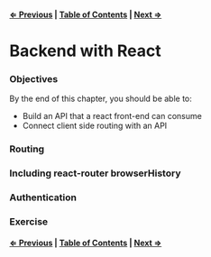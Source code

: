 #### [⇐ Previous](./05-redux_continued.md) | [Table of Contents](./../readme.md) | [Next ⇒](./07-react_native.md)

# Backend with React

### Objectives

By the end of this chapter, you should be able to:

- Build an API that a react front-end can consume
- Connect client side routing with an API

### Routing

### Including react-router browserHistory

### Authentication

### Exercise

#### [⇐ Previous](./05-redux_continued.md) | [Table of Contents](./../readme.md) | [Next ⇒](./07-react_native.md)